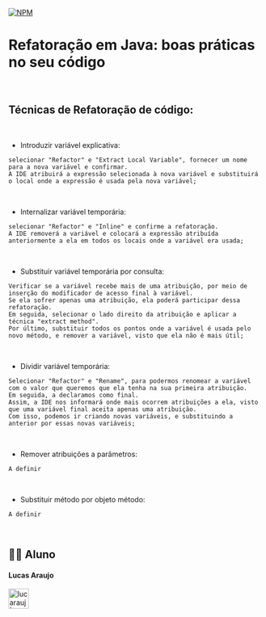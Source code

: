 [![NPM](https://img.shields.io/npm/l/react)]()

# Refatoração em Java: boas práticas no seu código

<br>

## Técnicas de Refatoração de código:

<br>

- Introduzir variável explicativa: 
```
selecionar "Refactor" e "Extract Local Variable", fornecer um nome para a nova variável e confirmar. 
A IDE atribuirá a expressão selecionada à nova variável e substituirá o local onde a expressão é usada pela nova variável;
```

<br>

- Internalizar variável temporária: 
```
selecionar "Refactor" e "Inline" e confirme a refatoração. 
A IDE removerá a variável e colocará a expressão atribuída anteriormente a ela em todos os locais onde a variável era usada;
```
<br>

- Substituir variável temporária por consulta: 
```
Verificar se a variável recebe mais de uma atribuição, por meio de inserção do modificador de acesso final à variável.
Se ela sofrer apenas uma atribuição, ela poderá participar dessa refatoração. 
Em seguida, selecionar o lado direito da atribuição e aplicar a técnica "extract method". 
Por último, substituir todos os pontos onde a variável é usada pelo novo método, e remover a variável, visto que ela não é mais útil;
```
<br>

- Dividir variável temporária: 
```
Selecionar "Refactor" e "Rename", para podermos renomear a variável com o valor que queremos que ela tenha na sua primeira atribuição. 
Em seguida, a declaramos como final. 
Assim, a IDE nos informará onde mais ocorrem atribuições a ela, visto que uma variável final aceita apenas uma atribuição. 
Com isso, podemos ir criando novas variáveis, e substituindo a anterior por essas novas variáveis;
```

<br>

- Remover atribuições a parâmetros: 
```
A definir
```

<br>

- Substituir método por objeto método: 
```
A definir
```

<br>

## 👨‍🎓 Aluno

#### Lucas Araujo

<a href="https://www.linkedin.com/in/lucarauj"><img alt="lucarauj | LinkdeIN" width="40px" src="https://user-images.githubusercontent.com/43545812/144035037-0f415fc7-9f96-4517-a370-ccc6e78a714b.png" /></a>

